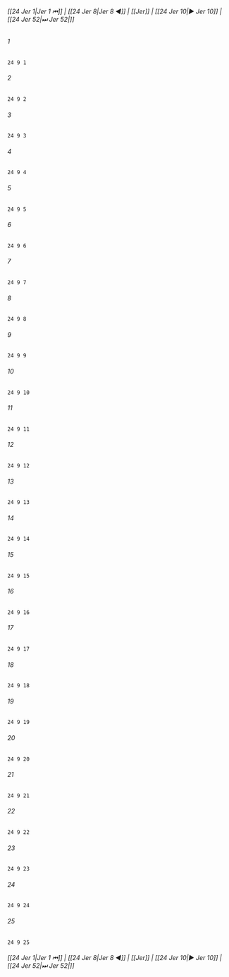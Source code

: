 
###### [[24 Jer 1|Jer 1 ⏮]] | [[24 Jer 8|Jer 8 ◀]] | [[Jer]] | [[24 Jer 10|▶ Jer 10]] | [[24 Jer 52|⏭ Jer 52|]]

###### 1
``` verse
24 9 1 
```
###### 2
``` verse
24 9 2 
```
###### 3
``` verse
24 9 3 
```
###### 4
``` verse
24 9 4 
```
###### 5
``` verse
24 9 5 
```
###### 6
``` verse
24 9 6 
```
###### 7
``` verse
24 9 7 
```
###### 8
``` verse
24 9 8 
```
###### 9
``` verse
24 9 9 
```
###### 10
``` verse
24 9 10 
```
###### 11
``` verse
24 9 11 
```
###### 12
``` verse
24 9 12 
```
###### 13
``` verse
24 9 13 
```
###### 14
``` verse
24 9 14 
```
###### 15
``` verse
24 9 15 
```
###### 16
``` verse
24 9 16 
```
###### 17
``` verse
24 9 17 
```
###### 18
``` verse
24 9 18 
```
###### 19
``` verse
24 9 19 
```
###### 20
``` verse
24 9 20 
```
###### 21
``` verse
24 9 21 
```
###### 22
``` verse
24 9 22 
```
###### 23
``` verse
24 9 23 
```
###### 24
``` verse
24 9 24 
```
###### 25
``` verse
24 9 25 
```

###### [[24 Jer 1|Jer 1 ⏮]] | [[24 Jer 8|Jer 8 ◀]] | [[Jer]] | [[24 Jer 10|▶ Jer 10]] | [[24 Jer 52|⏭ Jer 52|]]

